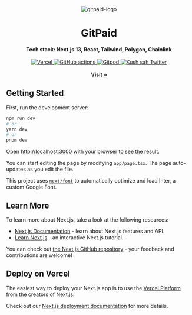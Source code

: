 <div align="center">
    <img src="https://github.com/manazpr/gitpaid-app/assets/12442269/b93b4592-fd7e-4906-9c34-ca40b3fed3b8" alt="gitpaid-logo">
    <h1>GitPaid</h1>
    <strong>Tech stack: Next.js 13, React, Tailwind, Polygon, Chainlink</strong>
</div>
<br>
<div align="center">
    <a href="">
        <img src="https://therealsujitk-vercel-badge.vercel.app/?app=gitpaid-app-manazpr" alt="Vercel">
    </a>
    <a href="">
        <img src="https://deepsource.io/gh/manazpr/gitpaid-app.svg/?label=active+issues&show_trend=true" alt="GitHub actions">
    </a>
     <a href="https://gitpod.io/#">
        <img src="https://img.shields.io/badge/setup-automated-blue?logo=gitpod" alt="Gitpod">
    </a>
     <a href="https://twitter.com/manazpr">
        <img src="https://img.shields.io/twitter/follow/manazpr?style=social" alt="Kush sah Twitter">
    </a>
</div>
<div align="center">
    <br>
    <a href=""><b>Visit »</b></a>
    <br>
   
</div>

## Getting Started

First, run the development server:

```bash
npm run dev
# or
yarn dev
# or
pnpm dev
```

Open [http://localhost:3000](http://localhost:3000) with your browser to see the result.

You can start editing the page by modifying `app/page.tsx`. The page auto-updates as you edit the file.

This project uses [`next/font`](https://nextjs.org/docs/basic-features/font-optimization) to automatically optimize and load Inter, a custom Google Font.

## Learn More

To learn more about Next.js, take a look at the following resources:

- [Next.js Documentation](https://nextjs.org/docs) - learn about Next.js features and API.
- [Learn Next.js](https://nextjs.org/learn) - an interactive Next.js tutorial.

You can check out [the Next.js GitHub repository](https://github.com/vercel/next.js/) - your feedback and contributions are welcome!

## Deploy on Vercel

The easiest way to deploy your Next.js app is to use the [Vercel Platform](https://vercel.com/new?utm_medium=default-template&filter=next.js&utm_source=create-next-app&utm_campaign=create-next-app-readme) from the creators of Next.js.

Check out our [Next.js deployment documentation](https://nextjs.org/docs/deployment) for more details.
